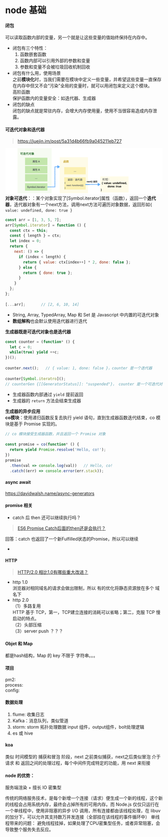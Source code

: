 # node 基础

#### 闭包  
可以读取函数内部的变量，另一个就是让这些变量的值始终保持在内存中。
- 闭包有三个特性：
  1. 函数嵌套函数
  2. 函数内部可以引用外部的参数和变量
  3. 参数和变量不会被垃圾回收机制回收
- 闭包有什么用，使用场景  
之前**模块化**时，当我们需要在模块中定义一些变量，并希望这些变量一直保存在内存中但又不会“污染”全局的变量时，就可以用闭包来定义这个模块。  
高阶函数  
保护函数内的变量安全：如迭代器、生成器   
- 闭包的缺点  
闭包的缺点就是常驻内存，会增大内存使用量，使用不当很容易造成内存泄露。

#### 可迭代对象和迭代器  
> https://juejin.im/post/5a31d4b66fb9a045211eb727 

![](/images/1536215780pr.png)   
**对象可迭代**：：某个对象实现了[Symbol.iterator]属性（函数），返回一个**迭代器**，迭代器对象有一个next方法，调用next方法可遍历对象数据，返回形如`{ value: undefined, done: true }`  
```js
const arr = [1, 3, 5, 7];
arr[Symbol.iterator] = function () {
  const ctx = this;
  const { length } = ctx;
  let index = 0;
  return {
    next: () => {
      if (index < length) {
        return { value: ctx[index++] * 2, done: false };
      } else {
        return { done: true };
      }
    }
  };
};

[...arr];       // [2, 6, 10, 14]

```

- String, Array, TypedArray, Map 和 Set 是 Javascript 中内置的可迭代对象  
- **数组解构**也会默认使用迭代器进行迭代  

**生成器既是可迭代对象也是迭代器**  
```js
const counter = (function* () {
  let c = 0;
  while(true) yield ++c;
})();

counter.next();   // { value: 1, done: false }，counter 是一个迭代器

counter[Symbol.iteratro]();
// counterGen {[[GeneratorStatus]]: "suspended"}， counter 是一个可迭代对象
```
- 生成器函数内部通过 `yield` 提前返回  
- 生成器的 `return` 方法会结束生成器

**生成器的异步应用**  
**co模块**：使用递归函数反复去执行 yield 语句，直到生成器函数迭代结束，co 模块是基于 Promise 实现的。
```js
// co 模块接受生成器函数，并且返回一个 Promise 对象

const promise = co(function* () {
  return yield Promise.resolve('Hello, co!');
})
promise
  .then(val => console.log(val))   // Hello, co!
  .catch((err) => console.error(err.stack));
```

#### async await  
https://davidwalsh.name/async-generators  

#### promise 相关  
- catch 后 then 还可以继续执行吗？
> [ES6 Promise Catch后面的then还是会执行？](https://www.zhihu.com/question/48765053)  

回答：catch 也返回了一个新Fulfilled状态的Promise，所以可以继续

- 
 
#### HTTP
> [HTTP/2.0 相比1.0有哪些重大改进？](https://www.zhihu.com/question/34074946)

- http 1.0  
浏览器对相同域名的请求会做出限制，所以 有的优化将静态资源放在多个 域名下  
- http 2.0  
（1）多路复用  
HTTP 基于 TCP，第一，TCP建立连接的消耗可以省略；第二，克服 TCP 慢启动的特点。  
（2）头部压缩  
（3）server push ？？？  

#### Objet 和 Map
都是hash结构，Map 的 key 不限于 字符串。。。

#### 项目 

pm2:  
process:  
config: 

#### 数据处理
1. flume: 收集日志
2. Kafka：消息队列，类似管道
3. storm: storm 拓扑处理数据
input 组件，output组件，bolt处理逻辑
4. es 或 hive

#### koa
类似 时间模型的 捕获和冒泡 阶段，next 之前类似捕获，next之后类似冒泡
介于请求 和 返回之间的处理过程，每个中间件完成特定的功能，用 next 来衔接

#### node 的优势：
服务端渲染 + 擅长 IO 密集型  

传统的网络服务技术，是每个新增一个连接（请求）便生成一个新的线程，这个新的线程会占用系统内存，最终会占掉所有的可用内存。而 Node.js 仅仅只运行在一个单线程中，使用非阻塞的异步 I/O 调用，所有连接都由该线程处理，在 libuv 的加分下，可以允许其支持数万并发连接（全部挂在该线程的事件循环中）
单线程带来的问题：
避免线程挂掉，如果处理了CPU密集型任务，或者异常阻塞，会导致整个服务失去反应。  


